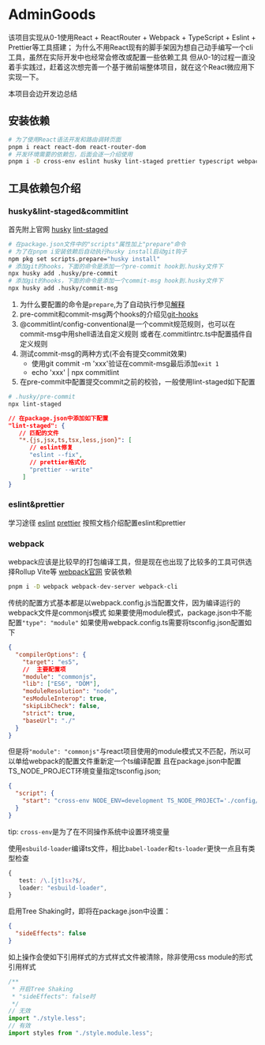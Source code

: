 # AdminGoods

该项目实现从0-1使用React + ReactRouter + Webpack + TypeScript + Eslint + Prettier等工具搭建；
为什么不用React现有的脚手架因为想自己动手编写一个cli工具，虽然在实际开发中也经常会修改或配置一些依赖工具
但从0-1的过程一直没着手实践过，赶着这次想完善一个基于微前端整体项目，就在这个React微应用下实现一下。

本项目会边开发边总结

## 安装依赖

```bash
# 为了使用React语法开发和路由调转页面
pnpm i react react-dom react-router-dom
# 开发环境需要的依赖包，后面会逐一介绍使用
pnpm i -D cross-env eslint husky lint-staged prettier typescript webpack webpack-cli @commitlint/cli @commitlint/config-conventional
```

## 工具依赖包介绍

### husky&lint-staged&commitlint

首先附上官网
[husky](https://typicode.github.io/husky/)
[lint-staged](https://github.com/lint-staged/lint-staged#readme)

```bash
# 在package.json文件中的"scripts"属性加上"prepare"命令
# 为了在pnpm i安装依赖后自动执行husky install启动git钩子
npm pkg set scripts.prepare="husky install"
# 添加git的hooks，下面的命令是添加一个pre-commit hook到.husky文件下
npx husky add .husky/pre-commit
# 添加git的hooks，下面的命令是添加一个commit-msg hook到.husky文件下
npx husky add .husky/commit-msg
```

1. 为什么要配置的命令是`prepare`,为了自动执行参见[解释](https://docs.npmjs.com/cli/v10/using-npm/scripts#prepare-and-prepublish)
2. pre-commit和commit-msg两个hooks的介绍见[git-hooks](https://git-scm.com/book/en/v2/Customizing-Git-Git-Hooks)
3. @commitlint/config-conventional是一个commit规范规则，也可以在commit-msg中用shell语法自定义规则
   或者在.commitlintrc.ts中配置插件自定义规则
4. 测试commit-msg的两种方式(不会有提交commit效果)
   - 使用git commit -m 'xxx'验证在commit-msg最后添加`exit 1`
   - echo 'xxx' | npx commitlint
5. 在pre-commit中配置提交commit之前的校验，一般使用lint-staged如下配置

```bash
# .husky/pre-commit
npx lint-staged
```

```json
// 在package.json中添加如下配置
"lint-staged": {
   // 匹配的文件
   "*.{js,jsx,ts,tsx,less,json}": [
      // eslint修复
      "eslint --fix",
      // prettier格式化
      "prettier --write"
    ]
}
```

### eslint&prettier

学习途径
[eslint](https://eslint.nodejs.cn/docs/latest/use/getting-started)
[prettier](https://prettier.io/docs/en/)
按照文档介绍配置eslint和prettier

### webpack

webpack应该是比较早的打包编译工具，但是现在也出现了比较多的工具可供选择Rollup Vite等
[webpack官网](https://www.webpackjs.com/concepts/)
安装依赖

```bash
pnpm i -D webpack webpack-dev-server webpack-cli
```

传统的配置方式基本都是以webpack.config.js当配置文件，因为编译运行的webpack文件是commonjs模式
如果要使用module模式，package.json中不能配置`"type": "module"`
如果使用webpack.config.ts需要将tsconfig.json配置如下

```json
{
  "compilerOptions": {
    "target": "es5",
    //  主要配置项
    "module": "commonjs",
    "lib": ["ES6", "DOM"],
    "moduleResolution": "node",
    "esModuleInterop": true,
    "skipLibCheck": false,
    "strict": true,
    "baseUrl": "./"
  }
}
```

但是将`"module": "commonjs"`与react项目使用的module模式又不匹配，所以可以单给webpack的配置文件重新定一个ts编译配置
且在package.json中配置TS_NODE_PROJECT环境变量指定tsconfig.json;

```json
{
  "script": {
    "start": "cross-env NODE_ENV=development TS_NODE_PROJECT='./config/tsconfig.json' webpack serve --config  ./config/webpack.dev.ts"
  }
}
```

tip: `cross-env`是为了在不同操作系统中设置环境变量

使用`esbuild-loader`编译ts文件，相比`babel-loader`和`ts-loader`更快一点且有类型检查

```typescript
{
   test: /\.[jt]sx?$/,
   loader: "esbuild-loader",
}
```

启用Tree Shaking时，即将在package.json中设置：

```json
{
  "sideEffects": false
}
```

如上操作会使如下引用样式的方式样式文件被清除，除非使用css module的形式引用样式

```typescript
/**
 * 开启Tree Shaking
 * "sideEffects": false时
 */
// 无效
import "./style.less";
// 有效
import styles from "./style.module.less";
```
